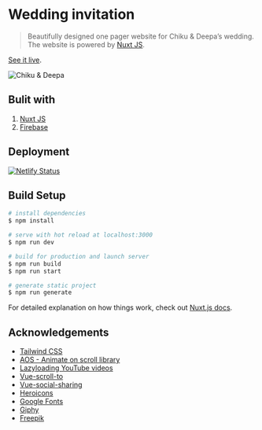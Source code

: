 # Wedding invitation
> Beautifully designed one pager website for Chiku & Deepa’s wedding. The website is powered by [Nuxt JS](https://nuxtjs.org/).

[See it live](https://chiku-deepa.co/).

![Chiku & Deepa](https://chiku-deepa.co/og-image.jpg "Chiku & Deepa")


## Bulit with
1. [Nuxt JS](https://nuxtjs.org/)
2. [Firebase](https://firebase.google.com/)

## Deployment
[![Netlify Status](https://api.netlify.com/api/v1/badges/da357308-0580-49aa-a6fc-4053a7b2e26f/deploy-status)](https://app.netlify.com/sites/chiku-deepa/deploys)



## Build Setup

```bash
# install dependencies
$ npm install

# serve with hot reload at localhost:3000
$ npm run dev

# build for production and launch server
$ npm run build
$ npm run start

# generate static project
$ npm run generate
```

For detailed explanation on how things work, check out [Nuxt.js docs](https://nuxtjs.org).



## Acknowledgements
* [Tailwind CSS](https://tailwindcss.com/)
* [AOS - Animate on scroll library](https://github.com/michalsnik/aos)
* [Lazyloading YouTube videos](https://github.com/andrewvasilchuk/vue-lazy-youtube-video)
* [Vue-scroll-to](https://github.com/rigor789/vue-scrollto)
* [Vue-social-sharing](https://github.com/nicolasbeauvais/vue-social-sharing)
* [Heroicons](https://heroicons.dev/)
* [Google Fonts](https://fonts.google.com/)
* [Giphy](https://giphy.com)
* [Freepik](https://www.freepik.com/)
